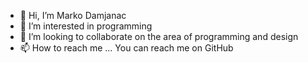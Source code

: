 - 👋 Hi, I’m Marko Damjanac
- 👀 I’m interested in programming
- 💞️ I’m looking to collaborate on the area of programming and design
- 📫 How to reach me ... You can reach me on GitHub

<!-- - 🌱 I’m currently learning -->

<!---
damlern92/damlern92 is a ✨ special ✨ repository because its `README.md` (this file) appears on your GitHub profile.
You can click the Preview link to take a look at your changes.
--->
